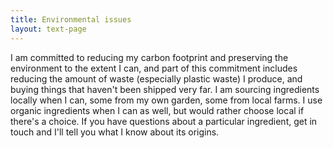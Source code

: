 ```yaml
---
title: Environmental issues
layout: text-page
---
```

I am committed to reducing my carbon footprint and preserving the environment to the extent I can, and part of this commitment includes reducing the amount of waste (especially plastic waste) I produce, and buying things that haven't been shipped very far. I am sourcing ingredients locally when I can, some from my own garden, some from local farms. I use organic ingredients when I can as well, but would rather choose local if there's a choice.  If you have questions about a particular ingredient, get in touch and I'll tell you what I know about its origins.